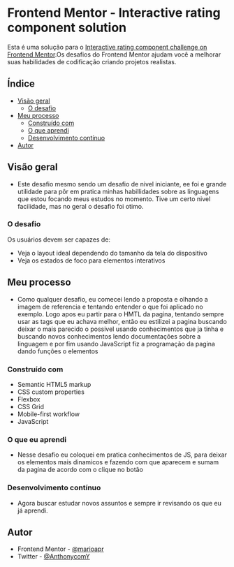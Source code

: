 # Frontend Mentor - Interactive rating component solution

Esta é uma solução para o  [Interactive rating component challenge on Frontend Mentor](https://www.frontendmentor.io/challenges/interactive-rating-component-koxpeBUmI).Os desafios do Frontend Mentor ajudam você a melhorar suas habilidades de codificação criando projetos realistas.

## Índice

- [Visão geral](#visão-geral)
   - [O desafio](#o-desafio)
- [Meu processo](#meu-processo)
   - [Construído com](#construído-com)
   - [O que aprendi](#o-que-aprendi)
   - [Desenvolvimento contínuo](#desenvolvimento-contínuo)
- [Autor](#autor)

## Visão geral
 - Este desafio mesmo sendo um desafio de nivel iniciante, ee foi e grande utilidade para pôr em pratica minhas habillidades sobre as linguagens que estou focando meus estudos no momento. Tive um certo nivel facilidade, mas no geral o desafio foi otimo.

### O desafio

Os usuários devem ser capazes de:

- Veja o layout ideal dependendo do tamanho da tela do dispositivo
- Veja os estados de foco para elementos interativos


## Meu processo
- Como qualquer desafio, eu comecei lendo a proposta e olhando a imagem de referencia e tentando entender o que foi aplicado no exemplo. Logo apos eu partir para o HMTL da pagina, tentando sempre usar as tags que eu achava melhor, então eu estilizei a pagina buscando deixar o mais parecido o possivel usando conhecimentos que ja tinha e buscando novos conhecimentos lendo documentações sobre a linguagem  e por fim usando JavaScript fiz a programação da pagina dando funções o elementos

### Construído com

- Semantic HTML5 markup
- CSS custom properties
- Flexbox
- CSS Grid
- Mobile-first workflow
- JavaScript


### O que eu aprendi
- Nesse desafio eu coloquei em pratica conhecimentos de JS, para deixar os elementos mais dinamicos e fazendo com que aparecem e sumam da pagina de acordo com o clique no botão

### Desenvolvimento contínuo
- Agora buscar estudar novos assuntos e sempre ir revisando os que eu já aprendi.  

## Autor

- Frontend Mentor - [@marioapr](https://www.frontendmentor.io/profile/marioapr)
- Twitter - [@AnthonycomY](https://www.twitter.com/AnthonycomY)